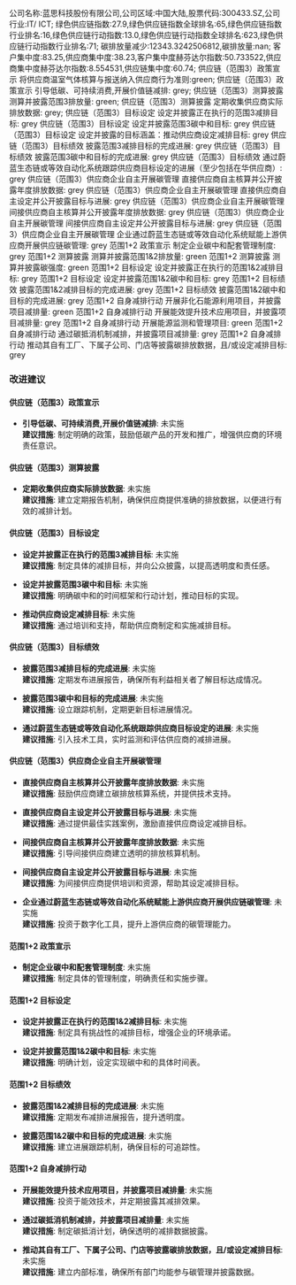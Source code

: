 公司名称:蓝思科技股份有限公司,公司区域:中国大陆,股票代码:300433.SZ,公司行业:IT/ ICT;        绿色供应链指数:27.9,绿色供应链指数全球排名:65,绿色供应链指数行业排名:16,绿色供应链行动指数:13.0,绿色供应链行动指数全球排名:623,绿色供应链行动指数行业排名:71;        碳排放量减少:12343.3242506812,碳排放量:nan;        客户集中度:83.25,供应商集中度:38.23,客户集中度赫芬达尔指数:50.733522,供应商集中度赫芬达尔指数:8.554531,供应链集中度:60.74;        供应链（范围3）政策宣示 将供应商温室气体核算与报送纳入供应商行为准则:green;        供应链（范围3）政策宣示 引导低碳、可持续消费,开展价值链减排: grey;        供应链（范围3）测算披露 测算并披露范围3排放量: green;        供应链（范围3）测算披露 定期收集供应商实际排放数据: grey;        供应链（范围3）目标设定 设定并披露正在执行的范围3减排目标: grey        供应链（范围3）目标设定 设定并披露范围3碳中和目标: grey        供应链（范围3）目标设定 设定并披露的目标涵盖：推动供应商设定减排目标: grey        供应链（范围3）目标绩效 披露范围3减排目标的完成进展: grey        供应链（范围3）目标绩效 披露范围3碳中和目标的完成进展: grey        供应链（范围3）目标绩效 通过蔚蓝生态链或等效自动化系统跟踪供应商目标设定的进展（至少包括在华供应商）: grey        供应链（范围3）供应商企业自主开展碳管理 直接供应商自主核算并公开披露年度排放数据: grey        供应链（范围3）供应商企业自主开展碳管理 直接供应商自主设定并公开披露目标与进展: grey        供应链（范围3）供应商企业自主开展碳管理 间接供应商自主核算并公开披露年度排放数据: grey        供应链（范围3）供应商企业自主开展碳管理 间接供应商自主设定并公开披露目标与进展: grey        供应链（范围3）供应商企业自主开展碳管理 企业通过蔚蓝生态链或等效自动化系统赋能上游供应商开展供应链碳管理: grey        范围1+2 政策宣示 制定企业碳中和配套管理制度: grey        范围1+2 测算披露 测算并披露范围1&2排放量: green        范围1+2 测算披露 测算并披露碳强度: green        范围1+2 目标设定 设定并披露正在执行的范围1&2减排目标: grey        范围1+2 目标设定 设定并披露范围1&2碳中和目标: grey        范围1+2 目标绩效 披露范围1&2减排目标的完成进展: grey        范围1+2 目标绩效 披露范围1&2碳中和目标的完成进展: grey        范围1+2 自身减排行动 开展非化石能源利用项目，并披露项目减排量: green        范围1+2 自身减排行动 开展能效提升技术应用项目，并披露项目减排量: grey        范围1+2 自身减排行动 开展能源监测和管理项目: green        范围1+2 自身减排行动 通过碳抵消机制减排，并披露项目减排量: grey        范围1+2 自身减排行动 推动其自有工厂、下属子公司、门店等披露碳排放数据，且/或设定减排目标: grey
### 改进建议

#### 供应链（范围3）政策宣示
- **引导低碳、可持续消费,开展价值链减排**: 未实施  
  **建议措施**: 制定明确的政策，鼓励低碳产品的开发和推广，增强供应商的环境责任意识。

#### 供应链（范围3）测算披露
- **定期收集供应商实际排放数据**: 未实施  
  **建议措施**: 建立定期报告机制，确保供应商提供准确的排放数据，以便进行有效的减排计划。

#### 供应链（范围3）目标设定
- **设定并披露正在执行的范围3减排目标**: 未实施  
  **建议措施**: 制定具体的减排目标，并向公众披露，以提高透明度和责任感。

- **设定并披露范围3碳中和目标**: 未实施  
  **建议措施**: 明确碳中和的时间框架和行动计划，推动目标的实现。

- **推动供应商设定减排目标**: 未实施  
  **建议措施**: 通过培训和支持，帮助供应商制定和实施减排目标。

#### 供应链（范围3）目标绩效
- **披露范围3减排目标的完成进展**: 未实施  
  **建议措施**: 定期发布进展报告，确保所有利益相关者了解目标达成情况。

- **披露范围3碳中和目标的完成进展**: 未实施  
  **建议措施**: 设立跟踪机制，定期更新目标进展情况。

- **通过蔚蓝生态链或等效自动化系统跟踪供应商目标设定的进展**: 未实施  
  **建议措施**: 引入技术工具，实时监测和评估供应商的减排进展。

#### 供应链（范围3）供应商企业自主开展碳管理
- **直接供应商自主核算并公开披露年度排放数据**: 未实施  
  **建议措施**: 鼓励供应商建立碳排放核算系统，并提供技术支持。

- **直接供应商自主设定并公开披露目标与进展**: 未实施  
  **建议措施**: 通过提供最佳实践案例，激励直接供应商设定减排目标。

- **间接供应商自主核算并公开披露年度排放数据**: 未实施  
  **建议措施**: 引导间接供应商建立透明的排放核算机制。

- **间接供应商自主设定并公开披露目标与进展**: 未实施  
  **建议措施**: 为间接供应商提供培训和资源，帮助其设定减排目标。

- **企业通过蔚蓝生态链或等效自动化系统赋能上游供应商开展供应链碳管理**: 未实施  
  **建议措施**: 投资于数字化工具，提升上游供应商的碳管理能力。

#### 范围1+2 政策宣示
- **制定企业碳中和配套管理制度**: 未实施  
  **建议措施**: 制定具体的管理制度，明确责任和实施步骤。

#### 范围1+2 目标设定
- **设定并披露正在执行的范围1&2减排目标**: 未实施  
  **建议措施**: 制定具有挑战性的减排目标，增强企业的环境承诺。

- **设定并披露范围1&2碳中和目标**: 未实施  
  **建议措施**: 明确计划，设定实现碳中和的具体时间表。

#### 范围1+2 目标绩效
- **披露范围1&2减排目标的完成进展**: 未实施  
  **建议措施**: 定期发布减排进展报告，提升透明度。

- **披露范围1&2碳中和目标的完成进展**: 未实施  
  **建议措施**: 建立进展跟踪机制，确保目标的可追踪性。

#### 范围1+2 自身减排行动
- **开展能效提升技术应用项目，并披露项目减排量**: 未实施  
  **建议措施**: 投资于能效技术，并定期披露其减排效果。

- **通过碳抵消机制减排，并披露项目减排量**: 未实施  
  **建议措施**: 制定碳抵消计划，确保透明的减排数据披露。

- **推动其自有工厂、下属子公司、门店等披露碳排放数据，且/或设定减排目标**: 未实施  
  **建议措施**: 建立内部标准，确保所有部门均能参与碳管理并披露数据。